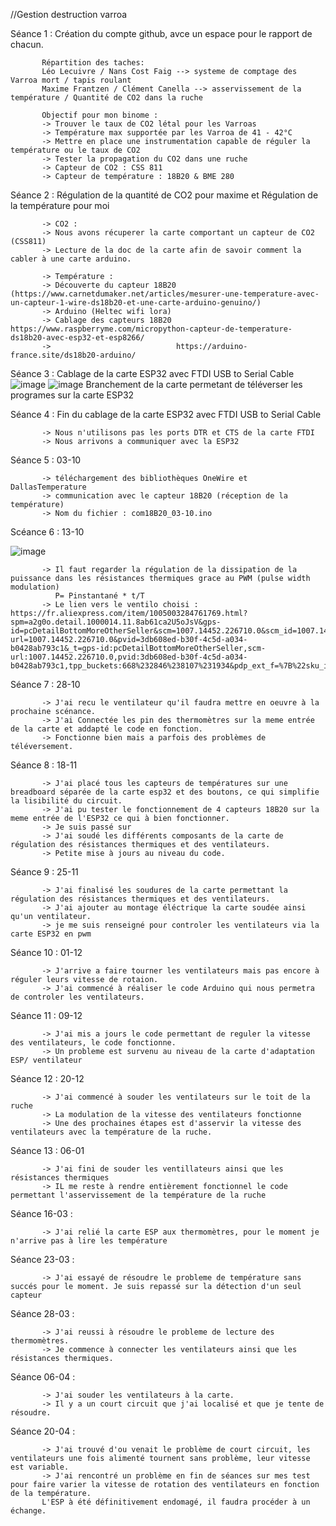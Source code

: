 //Gestion destruction varroa

Séance 1 : Création du compte github, avce un espace pour le rapport de chacun. 

           Répartition des taches: 
           Léo Lecuivre / Nans Cost Faig --> systeme de comptage des Varroa mort / tapis roulant
           Maxime Frantzen / Clément Canella --> asservissement de la température / Quantité de CO2 dans la ruche
           
           Objectif pour mon binome :
           -> Trouver le taux de CO2 létal pour les Varroas
           -> Température max supportée par les Varroa de 41 - 42°C 
           -> Mettre en place une instrumentation capable de réguler la température ou le taux de CO2
           -> Tester la propagation du CO2 dans une ruche
           -> Capteur de CO2 : CSS 811
           -> Capteur de température : 18B20 & BME 280
           
Séance 2 : Régulation de la quantité de CO2 pour maxime et Régulation de la température pour moi
           
           -> CO2 :
           -> Nous avons récuperer la carte comportant un capteur de CO2 (CSS811) 
           -> Lecture de la doc de la carte afin de savoir comment la cabler à une carte arduino. 
           
           -> Température :
           -> Découverte du capteur 18B20 (https://www.carnetdumaker.net/articles/mesurer-une-temperature-avec-un-capteur-1-wire-ds18b20-et-une-carte-arduino-genuino/)
           -> Arduino (Heltec wifi lora) 
           -> Cablage des capteurs 18B20 https://www.raspberryme.com/micropython-capteur-de-temperature-ds18b20-avec-esp32-et-esp8266/
           ->                            https://arduino-france.site/ds18b20-arduino/
           
Séance 3 : Cablage de la carte ESP32 avec FTDI USB to Serial Cable 
![image](https://user-images.githubusercontent.com/112617884/189360778-c8886a6e-c592-4317-80cd-269decfa1934.png)
![image](https://user-images.githubusercontent.com/112617884/189360934-a841aa2a-c13c-46d5-93b7-5d133744d8dc.png)
Branchement de la carte permetant de téléverser les programes sur la carte ESP32
           
Séance 4 : Fin du cablage de la carte ESP32 avec FTDI USB to Serial Cable 

           -> Nous n'utilisons pas les ports DTR et CTS de la carte FTDI
           -> Nous arrivons a communiquer avec la ESP32
       
Séance 5 :  03-10

           -> téléchargement des bibliothèques OneWire et DallasTemperature
           -> communication avec le capteur 18B20 (réception de la température)
           -> Nom du fichier : com18B20_03-10.ino
           
Scéance 6 : 13-10

![image](https://user-images.githubusercontent.com/112617884/195543164-0bad06e8-7334-4703-aa76-3087dcb779f7.png)

           -> Il faut regarder la régulation de la dissipation de la puissance dans les résistances thermiques grace au PWM (pulse width modulation) 
              P= Pinstantané * t/T
           -> Le lien vers le ventilo choisi : https://fr.aliexpress.com/item/1005003284761769.html?spm=a2g0o.detail.1000014.11.8ab61ca2U5oJsV&gps-id=pcDetailBottomMoreOtherSeller&scm=1007.14452.226710.0&scm_id=1007.14452.226710.0&scm-url=1007.14452.226710.0&pvid=3db608ed-b30f-4c5d-a034-b0428ab793c1&_t=gps-id:pcDetailBottomMoreOtherSeller,scm-url:1007.14452.226710.0,pvid:3db608ed-b30f-4c5d-a034-b0428ab793c1,tpp_buckets:668%232846%238107%231934&pdp_ext_f=%7B%22sku_id%22%3A%2212000025019612448%22%2C%22sceneId%22%3A%2230050%22%7D&pdp_npi=2%40dis%21EUR%211.89%211.65%21%21%21%21%21%40211b442116656511210336684e0b5d%2112000025019612448%21rec&ad_pvid=202210130152010484380121356153317682_2

Séance 7 : 28-10

           -> J'ai recu le ventilateur qu'il faudra mettre en oeuvre à la prochaine scénance. 
           -> J'ai Connectée les pin des thermomètres sur la meme entrée de la carte et addapté le code en fonction. 
           -> Fonctionne bien mais a parfois des problèmes de téléversement. 
          
Séance 8 : 18-11

           -> J'ai placé tous les capteurs de températures sur une breadboard séparée de la carte esp32 et des boutons, ce qui simplifie la lisibilité du circuit. 
           -> J'ai pu tester le fonctionnement de 4 capteurs 18B20 sur la meme entrée de l'ESP32 ce qui à bien fonctionner.
           -> Je suis passé sur 
           -> J'ai soudé les différents composants de la carte de régulation des résistances thermiques et des ventilateurs. 
           -> Petite mise à jours au niveau du code. 
           
Séance 9 : 25-11

           -> J'ai finalisé les soudures de la carte permettant la régulation des résistances thermiques et des ventilateurs.
           -> J'ai ajouter au montage éléctrique la carte soudée ainsi qu'un ventilateur. 
           -> je me suis renseigné pour controler les ventilateurs via la carte ESP32 en pwm
           
Séance 10 : 01-12

           -> J'arrive a faire tourner les ventilateurs mais pas encore à réguler leurs vitesse de rotaion. 
           -> J'ai commencé à réaliser le code Arduino qui nous permetra de controler les ventilateurs. 
           
Séance 11 : 09-12

           -> J'ai mis a jours le code permettant de reguler la vitesse des ventilateurs, le code fonctionne.
           -> Un probleme est survenu au niveau de la carte d'adaptation ESP/ ventilateur 
           
Séance 12 : 20-12 

           -> J'ai commencé à souder les ventilateurs sur le toit de la ruche
           -> La modulation de la vitesse des ventilateurs fonctionne
           -> Une des prochaines étapes est d'asservir la vitesse des ventilateurs avec la température de la ruche.
           
Séance 13 : 06-01

           -> J'ai fini de souder les ventillateurs ainsi que les résistances thermiques 
           -> IL me reste à rendre entièrement fonctionnel le code permettant l'asservissement de la température de la ruche
           
           
Séance 16-03 : 

           -> J'ai relié la carte ESP aux thermomètres, pour le moment je n'arrive pas à lire les température 

Séance 23-03 : 

           -> J'ai essayé de résoudre le probleme de température sans succés pour le moment. Je suis repassé sur la détection d'un seul capteur 
Séance 28-03 :

           -> J'ai reussi à résoudre le probleme de lecture des thermomètres. 
           -> Je commence à connecter les ventilateurs ainsi que les résistances thermiques.
Séance 06-04 : 

           -> J'ai souder les ventilateurs à la carte. 
           -> Il y a un court circuit que j'ai localisé et que je tente de résoudre. 

Séance 20-04 :

           -> J'ai trouvé d'ou venait le problème de court circuit, les ventilateurs une fois alimenté tournent sans problème, leur vitesse est variable. 
           -> J'ai rencontré un problème en fin de séances sur mes test pour faire varier la vitesse de rotation des ventilateurs en fonction de la température. 
           L'ESP à été définitivement endomagé, il faudra procéder à un échange. 
